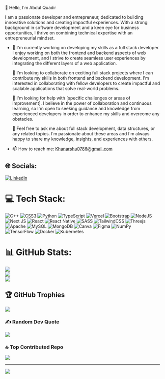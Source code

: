 👋 Hello, I'm Abdul Quadir

I am a passionate developer and entrepreneur, dedicated to building innovative solutions and creating impactful experiences. With a strong background in software development and a keen eye for business opportunities, I thrive on combining technical expertise with an entrepreneurial mindset.

- 🔭 I'm currently working on developing my skills as a full stack developer. I enjoy working on both the frontend and backend aspects of web development, and I strive to create seamless user experiences by integrating the different layers of a web application.

    👯 I'm looking to collaborate on exciting full stack projects where I can contribute my skills in both frontend and backend development. I'm interested in collaborating with fellow developers to create impactful and scalable applications that solve real-world problems.

    🤔 I'm looking for help with [specific challenges or areas of improvement]. I believe in the power of collaboration and continuous learning, so I'm open to seeking guidance and knowledge from experienced developers in order to enhance my skills and overcome any obstacles.

    💬 Feel free to ask me about full stack development, data structures, or any related topics. I'm passionate about these areas and I'm always happy to share my knowledge, insights, and experiences with others.
  
- 📫 How to reach me: Khanarshu0786@gmail.com

<!--
**cdxgh/cdxgh** is a ✨ _special_ ✨ repository because its `README.md` (this file) appears on your GitHub profile.

Here are some ideas to get you started:


-->

## 🌐 Socials:
[![LinkedIn](https://img.shields.io/badge/LinkedIn-%230077B5.svg?logo=linkedin&logoColor=white)](https://linkedin.com/in/https://www.linkedin.com/in/--abdul-quadir/) 

# 💻 Tech Stack:
![C++](https://img.shields.io/badge/c++-%2300599C.svg?style=for-the-badge&logo=c%2B%2B&logoColor=white) ![CSS3](https://img.shields.io/badge/css3-%231572B6.svg?style=for-the-badge&logo=css3&logoColor=white) ![Python](https://img.shields.io/badge/python-3670A0?style=for-the-badge&logo=python&logoColor=ffdd54) ![TypeScript](https://img.shields.io/badge/typescript-%23007ACC.svg?style=for-the-badge&logo=typescript&logoColor=white) ![Vercel](https://img.shields.io/badge/vercel-%23000000.svg?style=for-the-badge&logo=vercel&logoColor=white) ![Bootstrap](https://img.shields.io/badge/bootstrap-%23563D7C.svg?style=for-the-badge&logo=bootstrap&logoColor=white) ![NodeJS](https://img.shields.io/badge/node.js-6DA55F?style=for-the-badge&logo=node.js&logoColor=white) ![Next JS](https://img.shields.io/badge/Next-black?style=for-the-badge&logo=next.js&logoColor=white) ![React](https://img.shields.io/badge/react-%2320232a.svg?style=for-the-badge&logo=react&logoColor=%2361DAFB) ![React Native](https://img.shields.io/badge/react_native-%2320232a.svg?style=for-the-badge&logo=react&logoColor=%2361DAFB) ![SASS](https://img.shields.io/badge/SASS-hotpink.svg?style=for-the-badge&logo=SASS&logoColor=white) ![TailwindCSS](https://img.shields.io/badge/tailwindcss-%2338B2AC.svg?style=for-the-badge&logo=tailwind-css&logoColor=white) ![Threejs](https://img.shields.io/badge/threejs-black?style=for-the-badge&logo=three.js&logoColor=white) ![Apache](https://img.shields.io/badge/apache-%23D42029.svg?style=for-the-badge&logo=apache&logoColor=white) ![MySQL](https://img.shields.io/badge/mysql-%2300f.svg?style=for-the-badge&logo=mysql&logoColor=white) ![MongoDB](https://img.shields.io/badge/MongoDB-%234ea94b.svg?style=for-the-badge&logo=mongodb&logoColor=white) ![Canva](https://img.shields.io/badge/Canva-%2300C4CC.svg?style=for-the-badge&logo=Canva&logoColor=white) 	![Figma](https://img.shields.io/badge/figma-%23F24E1E.svg?style=for-the-badge&logo=figma&logoColor=white) ![NumPy](https://img.shields.io/badge/numpy-%23013243.svg?style=for-the-badge&logo=numpy&logoColor=white) ![TensorFlow](https://img.shields.io/badge/TensorFlow-%23FF6F00.svg?style=for-the-badge&logo=TensorFlow&logoColor=white) ![Docker](https://img.shields.io/badge/docker-%230db7ed.svg?style=for-the-badge&logo=docker&logoColor=white) ![Kubernetes](https://img.shields.io/badge/kubernetes-%23326ce5.svg?style=for-the-badge&logo=kubernetes&logoColor=white) 
# 📊 GitHub Stats:
![](https://github-readme-stats.vercel.app/api?username=cdxgh&theme=dark&hide_border=false&include_all_commits=true&count_private=true)<br/>
![](https://github-readme-streak-stats.herokuapp.com/?user=cdxgh&theme=dark&hide_border=false)<br/>
![](https://github-readme-stats.vercel.app/api/top-langs/?username=cdxgh&theme=dark&hide_border=false&include_all_commits=true&count_private=true&layout=compact)

## 🏆 GitHub Trophies
![](https://github-profile-trophy.vercel.app/?username=cdxgh&theme=radical&no-frame=false&no-bg=false&margin-w=4)

### ✍️ Random Dev Quote
![](https://quotes-github-readme.vercel.app/api?type=horizontal&theme=dark)

### 🔝 Top Contributed Repo
![](https://github-contributor-stats.vercel.app/api?username=cdxgh&limit=5&theme=dark&combine_all_yearly_contributions=true)


---
[![](https://visitcount.itsvg.in/api?id=cdxgh&icon=0&color=0)](https://visitcount.itsvg.in)

